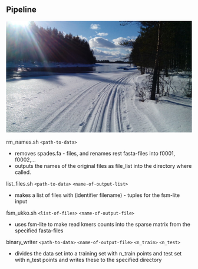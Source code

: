 ## Pipeline
![](Lentua.jpg)


rm_names.sh `<path-to-data> `
  - removes spades.fa - files, and renames rest fasta-files into f0001, f0002,...
  - outputs the names of the original files as file_list into the directory where called.

list_files.sh `<path-to-data>` `<name-of-output-list>`
  - makes a list of files with (identifier filename) - tuples for the fsm-lite input  

fsm_ukko.sh `<list-of-files>` `<name-of-output-file>`
  - uses fsm-lite to make read kmers counts into the sparse matrix from the specified fasta-files

binary_writer `<path-to-data>` `<name-of-output-file>` `<n_train>` `<n_test>`
  - divides the data set into a training set with n_train points and test set with n_test points and writes these to the specified directory
